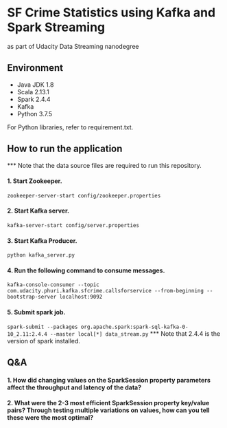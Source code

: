 # SF Crime Statistics using Kafka and Spark Streaming
as part of Udacity Data Streaming nanodegree

## Environment
- Java JDK 1.8
- Scala 2.13.1
- Spark 2.4.4
- Kafka
- Python 3.7.5

For Python libraries, refer to requirement.txt.

## How to run the application
*** Note that the data source files are required to run this repository.

#### 1. Start Zookeeper.

`zookeeper-server-start config/zookeeper.properties`

#### 2. Start Kafka server.

`kafka-server-start config/server.properties`

#### 3. Start Kafka Producer.

`python kafka_server.py`

#### 4. Run the following command to consume messages.

`kafka-console-consumer --topic com.udacity.phuri.kafka.sfcrime.callsforservice --from-beginning --bootstrap-server localhost:9092`

#### 5. Submit spark job.

`spark-submit --packages org.apache.spark:spark-sql-kafka-0-10_2.11:2.4.4 --master local[*] data_stream.py`
*** Note that 2.4.4 is the version of spark installed.


## Q&A

#### 1. How did changing values on the SparkSession property parameters affect the throughput and latency of the data?


#### 2. What were the 2-3 most efficient SparkSession property key/value pairs? Through testing multiple variations on values, how can you tell these were the most optimal?

